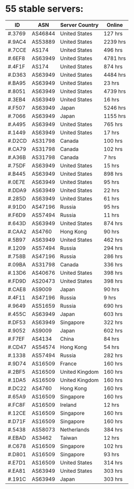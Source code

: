 # 55 stable servers:

| ID | ASN | Server Country | Online |
| ------ | ------ | ------ | ------ |
| #.3769 | AS46844 | United States | 127 hrs |
| #.9AC4 | AS53889 | United States | 2239 hrs |
| #.7CCE | AS174 | United States | 496 hrs |
| #.6EF8 | AS63949 | United States | 4781 hrs |
| #.4F1F | AS174 | United States | 874 hrs |
| #.D363 | AS63949 | United States | 4484 hrs |
| #.BA95 | AS63949 | United States | 23 hrs |
| #.8051 | AS63949 | United States | 4739 hrs |
| #.3EB4 | AS63949 | United States | 16 hrs |
| #.F507 | AS63949 | Japan | 5246 hrs |
| #.7066 | AS63949 | Japan | 1155 hrs |
| #.A495 | AS63949 | United States | 765 hrs |
| #.1449 | AS63949 | United States | 17 hrs |
| #.D2CD | AS31798 | Canada | 100 hrs |
| #.CA79 | AS31798 | Canada | 102 hrs |
| #.A36B | AS31798 | Canada | 7 hrs |
| #.75DF | AS63949 | United States | 15 hrs |
| #.B445 | AS63949 | United States | 898 hrs |
| #.0E7E | AS63949 | United States | 95 hrs |
| #.DDA9 | AS63949 | United States | 22 hrs |
| #.285D | AS63949 | United States | 61 hrs |
| #.91D0 | AS47196 | Russia | 95 hrs |
| #.F6D9 | AS57494 | Russia | 11 hrs |
| #.643D | AS63949 | United States | 874 hrs |
| #.CAA2 | AS4760 | Hong Kong | 90 hrs |
| #.5B97 | AS63949 | United States | 462 hrs |
| #.1209 | AS57494 | Russia | 294 hrs |
| #.758B | AS47196 | Russia | 286 hrs |
| #.09BA | AS31798 | Canada | 336 hrs |
| #.13D6 | AS40676 | United States | 398 hrs |
| #.FD9D | AS20473 | United States | 398 hrs |
| #.CAE8 | AS9009 | Japan | 90 hrs |
| #.4F11 | AS47196 | Russia | 9 hrs |
| #.9649 | AS51659 | Russia | 690 hrs |
| #.455C | AS63949 | Japan | 603 hrs |
| #.DF53 | AS63949 | Singapore | 322 hrs |
| #.9052 | AS9009 | Japan | 602 hrs |
| #.F7EF | AS4134 | China | 84 hrs |
| #.CD47 | AS54574 | Hong Kong | 54 hrs |
| #.1338 | AS57494 | Russia | 282 hrs |
| #.9D74 | AS16509 | France | 160 hrs |
| #.2BF5 | AS16509 | United Kingdom | 160 hrs |
| #.1DA5 | AS16509 | United Kingdom | 160 hrs |
| #.DC22 | AS4760 | Hong Kong | 160 hrs |
| #.65A9 | AS16509 | Singapore | 160 hrs |
| #.FC8F | AS16509 | Ireland | 12 hrs |
| #.12CE | AS16509 | Singapore | 160 hrs |
| #.D71F | AS16509 | Singapore | 160 hrs |
| #.5438 | AS58073 | Netherlands | 384 hrs |
| #.EBAD | AS3462 | Taiwan | 12 hrs |
| #.C678 | AS16509 | Singapore | 102 hrs |
| #.D801 | AS16509 | Singapore | 93 hrs |
| #.E7D1 | AS16509 | United States | 314 hrs |
| #.EA81 | AS63949 | United States | 303 hrs |
| #.191C | AS63949 | Japan | 303 hrs |

